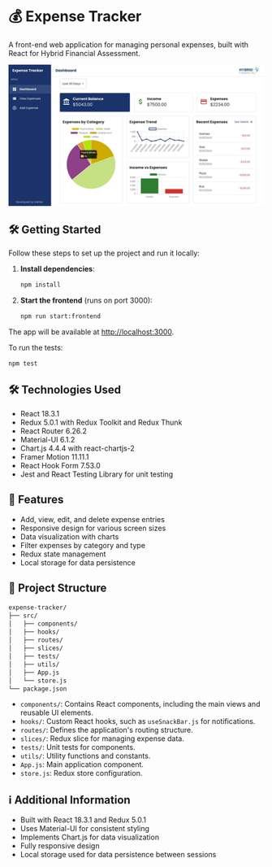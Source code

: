 # 💰 Expense Tracker

A front-end web application for managing personal expenses, built with React for Hybrid Financial Assessment.

![Expense Tracker - HF](./public/dashboard.jpeg)

## 🛠️ Getting Started

Follow these steps to set up the project and run it locally:
1. **Install dependencies**:
   ```bash
   npm install
   ```

2. **Start the frontend** (runs on port 3000):
   ```bash
   npm run start:frontend
   ```
The app will be available at [http://localhost:3000](http://localhost:3000).

To run the tests:
```bash
npm test
```

## 🛠️ Technologies Used

- React 18.3.1
- Redux 5.0.1 with Redux Toolkit and Redux Thunk
- React Router 6.26.2
- Material-UI 6.1.2
- Chart.js 4.4.4 with react-chartjs-2
- Framer Motion 11.11.1
- React Hook Form 7.53.0
- Jest and React Testing Library for unit testing

## 🚀 Features

- Add, view, edit, and delete expense entries
- Responsive design for various screen sizes
- Data visualization with charts
- Filter expenses by category and type
- Redux state management
- Local storage for data persistence

## 📁 Project Structure

```
expense-tracker/
├── src/
│   ├── components/
│   ├── hooks/
│   ├── routes/
│   ├── slices/
│   ├── tests/
│   ├── utils/
│   ├── App.js
│   └── store.js
└── package.json
```

- `components/`: Contains React components, including the main views and reusable UI elements.
- `hooks/`: Custom React hooks, such as `useSnackBar.js` for notifications.
- `routes/`: Defines the application's routing structure.
- `slices/`: Redux slice for managing expense data.
- `tests/`: Unit tests for components.
- `utils/`: Utility functions and constants.
- `App.js`: Main application component.
- `store.js`: Redux store configuration.

## ℹ️ Additional Information

- Built with React 18.3.1 and Redux 5.0.1
- Uses Material-UI for consistent styling
- Implements Chart.js for data visualization
- Fully responsive design
- Local storage used for data persistence between sessions